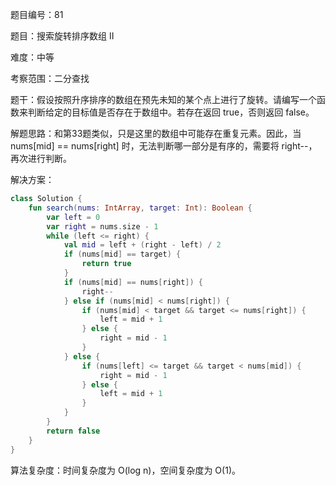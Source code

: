 题目编号：81

题目：搜索旋转排序数组 II

难度：中等

考察范围：二分查找

题干：假设按照升序排序的数组在预先未知的某个点上进行了旋转。请编写一个函数来判断给定的目标值是否存在于数组中。若存在返回 true，否则返回 false。

解题思路：和第33题类似，只是这里的数组中可能存在重复元素。因此，当 nums[mid] == nums[right] 时，无法判断哪一部分是有序的，需要将 right--，再次进行判断。

解决方案：

```kotlin
class Solution {
    fun search(nums: IntArray, target: Int): Boolean {
        var left = 0
        var right = nums.size - 1
        while (left <= right) {
            val mid = left + (right - left) / 2
            if (nums[mid] == target) {
                return true
            }
            if (nums[mid] == nums[right]) {
                right--
            } else if (nums[mid] < nums[right]) {
                if (nums[mid] < target && target <= nums[right]) {
                    left = mid + 1
                } else {
                    right = mid - 1
                }
            } else {
                if (nums[left] <= target && target < nums[mid]) {
                    right = mid - 1
                } else {
                    left = mid + 1
                }
            }
        }
        return false
    }
}
```

算法复杂度：时间复杂度为 O(log n)，空间复杂度为 O(1)。